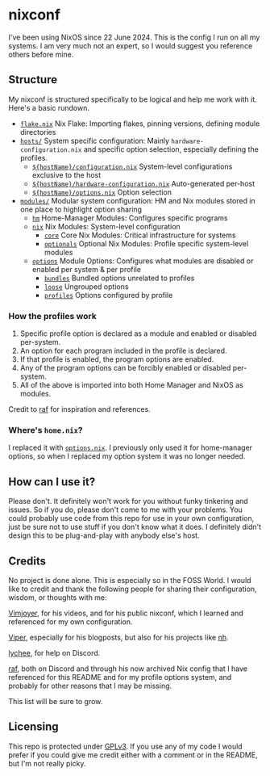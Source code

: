 # nixconf

I've been using NixOS since 22 June 2024. This is the config I run on all my systems. I am very much not an expert, so I would suggest you reference others before mine.

## Structure

My nixconf is structured specifically to be logical and help me work with it. Here's a basic rundown.

- [`flake.nix`](./flake.nix) Nix Flake: Importing flakes, pinning versions, defining module directories
- [`hosts/`](./hosts) System specific configuration: Mainly `hardware-configuration.nix` and specific option selection, especially defining the profiles.
  - [`${hostName}/configuration.nix`](./hosts/default/configuration.nix) System-level configurations exclusive to the host
  - [`${hostName}/hardware-configuration.nix`](./hosts/default/hardware-configuration.nix) Auto-generated per-host
  - [`${hostName}/options.nix`](./hosts/default/options.nix) Option selection
- [`modules/`](./modules) Modular system configuration: HM and Nix modules stored in one place to highlight option sharing
  - [`hm`](./modules/hm) Home-Manager Modules: Configures specific programs 
  - [`nix`](./modules/nix) Nix Modules: System-level configuration
    - [`core`](./modules/nix/core) Core Nix Modules: Critical infrastructure for systems
    - [`optionals`](./modules/nix/optionals) Optional Nix Modules: Profile specific system-level modules
  - [`options`](./modules/options) Module Options: Configures what modules are disabled or enabled per system & per profile
    - [`bundles`](./modules/options/bundles) Bundled options unrelated to profiles
    - [`loose`](./modules/options/loose) Ungrouped options
    - [`profiles`](./modules/options/profiles) Options configured by profile

### How the profiles work

1. Specific profile option is declared as a module and enabled or disabled per-system.
2. An option for each program included in the profile is declared.
3. If that profile is enabled, the program options are enabled.
4. Any of the program options can be forcibly enabled or disabled per-system.
5. All of the above is imported into both Home Manager and NixOS as modules.

Credit to [raf](https://github.com/NotAShelf) for inspiration and references.

### Where's `home.nix`?

I replaced it with [`options.nix`](./hosts/default/options.nix). I previously only used it for home-manager options, so when I replaced my option system it was no longer needed.

## How can I use it?

Please don't. It definitely won't work for you without funky tinkering and issues. So if you do, please don't come to me with your problems. You could probably use code from this repo for use in your own configuration, just be sure not to use stuff if you don't know what it does. I definitely didn't design this to be plug-and-play with anybody else's host.

## Credits

No project is done alone. This is especially so in the FOSS World. I would like to credit and thank the following people for sharing their configuration, wisdom, or thoughts with me:

[Vimjoyer](https://www.youtube.com/@vimjoyer), for his videos, and for his public nixconf, which I learned and referenced for my own configuration.

[Viper](https://github.com/viperML), especially for his blogposts, but also for his projects like [nh](https://github.com/viperML/nh).

[lychee](https://github.com/itslychee), for help on Discord.

[raf](https://github.com/NotAShelf), both on Discord and through his now archived Nix config that I have referenced for this README and for my profile options system, and probably for other reasons that I may be missing.

This list will be sure to grow.

## Licensing

This repo is protected under [GPLv3](./LICENSE). If you use any of my code I would prefer if you could give me credit either with a comment or in the README, but I'm not really picky.